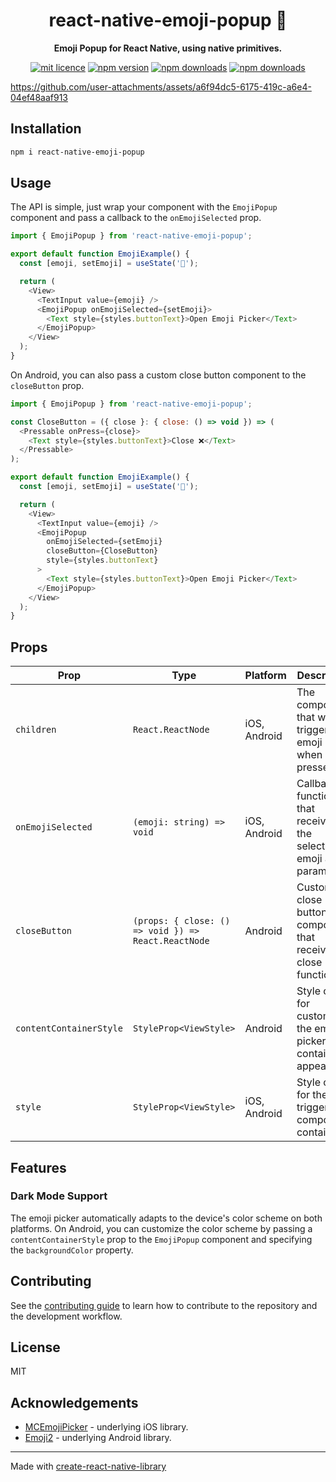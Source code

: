 <h1 align="center">
  react-native-emoji-popup 🌈
</h1>

<p align="center">
  <strong>Emoji Popup for React Native, using native primitives.
</strong><br>
</p>

<div align="center">

[![mit licence](https://img.shields.io/dub/l/vibe-d.svg?style=for-the-badge)](https://github.com/okwasniewski/react-native-emoji-popup/blob/main/LICENSE)
[![npm version](https://img.shields.io/npm/v/react-native-emoji-popup?style=for-the-badge)](https://www.npmjs.org/package/react-native-emoji-popup)
[![npm downloads](https://img.shields.io/npm/dt/react-native-emoji-popup.svg?style=for-the-badge)](https://www.npmjs.org/package/react-native-emoji-popup)
[![npm downloads](https://img.shields.io/npm/dm/react-native-emoji-popup.svg?style=for-the-badge)](https://www.npmjs.org/package/react-native-emoji-popup)
</div>

https://github.com/user-attachments/assets/a6f94dc5-6175-419c-a6e4-04ef48aaf913

## Installation

```sh
npm i react-native-emoji-popup
```

## Usage

The API is simple, just wrap your component with the `EmojiPopup` component and pass a callback to the `onEmojiSelected` prop.

```js
import { EmojiPopup } from 'react-native-emoji-popup';

export default function EmojiExample() {
  const [emoji, setEmoji] = useState('🫡');

  return (
    <View>
      <TextInput value={emoji} />
      <EmojiPopup onEmojiSelected={setEmoji}>
        <Text style={styles.buttonText}>Open Emoji Picker</Text>
      </EmojiPopup>
    </View>
  );
}
```

On Android, you can also pass a custom close button component to the `closeButton` prop.

```js
import { EmojiPopup } from 'react-native-emoji-popup';

const CloseButton = ({ close }: { close: () => void }) => (
  <Pressable onPress={close}>
    <Text style={styles.buttonText}>Close ❌</Text>
  </Pressable>
);

export default function EmojiExample() {
  const [emoji, setEmoji] = useState('🫡');

  return (
    <View>
      <TextInput value={emoji} />
      <EmojiPopup
        onEmojiSelected={setEmoji}
        closeButton={CloseButton}
        style={styles.buttonText}
      >
        <Text style={styles.buttonText}>Open Emoji Picker</Text>
      </EmojiPopup>
    </View>
  );
}
```


## Props

| Prop | Type | Platform | Description | Default |
|------|------|----------|-------------|---------|
| `children` | `React.ReactNode` | iOS, Android | The component that will trigger the emoji picker when pressed | - |
| `onEmojiSelected` | `(emoji: string) => void` | iOS, Android | Callback function that receives the selected emoji as a parameter | - |
| `closeButton` | `(props: { close: () => void }) => React.ReactNode` | Android | Custom close button component that receives a close function | Default close button |
| `contentContainerStyle` | `StyleProp<ViewStyle>` | Android | Style object for customizing the emoji picker container appearance | - |
| `style` | `StyleProp<ViewStyle>` | iOS, Android | Style object for the trigger component container | - |

## Features

### Dark Mode Support

The emoji picker automatically adapts to the device's color scheme on both platforms. On Android, you can customize the color scheme by passing a `contentContainerStyle` prop to the `EmojiPopup` component and specifying the `backgroundColor` property.

## Contributing

See the [contributing guide](CONTRIBUTING.md) to learn how to contribute to the repository and the development workflow.

## License

MIT

## Acknowledgements

- [MCEmojiPicker](https://github.com/izyumkin/MCEmojiPicker) - underlying iOS library.
- [Emoji2](https://developer.android.com/jetpack/androidx/releases/emoji2) - underlying Android library.

---

Made with [create-react-native-library](https://github.com/callstack/react-native-builder-bob)
